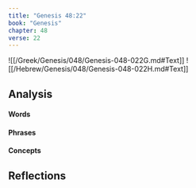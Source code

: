 ```yaml
---
title: "Genesis 48:22"
book: "Genesis"
chapter: 48
verse: 22
---
```

![[/Greek/Genesis/048/Genesis-048-022G.md#Text]]
![[/Hebrew/Genesis/048/Genesis-048-022H.md#Text]]

## Analysis

#### Words

#### Phrases

#### Concepts

## Reflections
